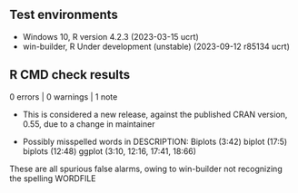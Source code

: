 ## Test environments

* Windows 10, R version 4.2.3 (2023-03-15 ucrt)
* win-builder, R Under development (unstable) (2023-09-12 r85134 ucrt)

## R CMD check results

0 errors | 0 warnings | 1 note

* This is considered a new release, against the published CRAN version, 0.55,
due to a change in maintainer

* Possibly misspelled words in DESCRIPTION:
  Biplots (3:42)
  biplot (17:5)
  biplots (12:48)
  ggplot (3:10, 12:16, 17:41, 18:66)

These are all spurious false alarms, owing to win-builder not recognizing the spelling WORDFILE

